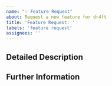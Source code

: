 ```yaml
---
name: "💡 Feature Request"
about: Request a new feature for dr4ft
title: 'Feature Request: '
labels: 'feature request'
assignees: ''
---
```


## Detailed Description
<!-- Explain what you exactly miss and how the feature could look like -->



## Further Information
<!-- Feel free to provide e.g. screenshots or mockups -->


